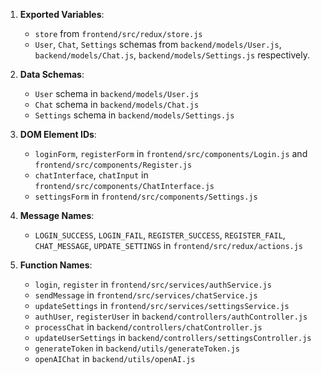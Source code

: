 1. **Exported Variables**: 
   - `store` from `frontend/src/redux/store.js`
   - `User`, `Chat`, `Settings` schemas from `backend/models/User.js`, `backend/models/Chat.js`, `backend/models/Settings.js` respectively.

2. **Data Schemas**: 
   - `User` schema in `backend/models/User.js`
   - `Chat` schema in `backend/models/Chat.js`
   - `Settings` schema in `backend/models/Settings.js`

3. **DOM Element IDs**: 
   - `loginForm`, `registerForm` in `frontend/src/components/Login.js` and `frontend/src/components/Register.js`
   - `chatInterface`, `chatInput` in `frontend/src/components/ChatInterface.js`
   - `settingsForm` in `frontend/src/components/Settings.js`

4. **Message Names**: 
   - `LOGIN_SUCCESS`, `LOGIN_FAIL`, `REGISTER_SUCCESS`, `REGISTER_FAIL`, `CHAT_MESSAGE`, `UPDATE_SETTINGS` in `frontend/src/redux/actions.js`

5. **Function Names**: 
   - `login`, `register` in `frontend/src/services/authService.js`
   - `sendMessage` in `frontend/src/services/chatService.js`
   - `updateSettings` in `frontend/src/services/settingsService.js`
   - `authUser`, `registerUser` in `backend/controllers/authController.js`
   - `processChat` in `backend/controllers/chatController.js`
   - `updateUserSettings` in `backend/controllers/settingsController.js`
   - `generateToken` in `backend/utils/generateToken.js`
   - `openAIChat` in `backend/utils/openAI.js`